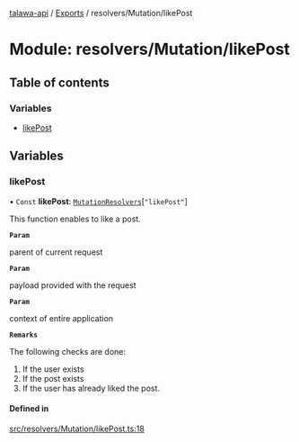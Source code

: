 [talawa-api](../README.md) / [Exports](../modules.md) / resolvers/Mutation/likePost

# Module: resolvers/Mutation/likePost

## Table of contents

### Variables

- [likePost](resolvers_Mutation_likePost.md#likepost)

## Variables

### likePost

• `Const` **likePost**: [`MutationResolvers`](types_generatedGraphQLTypes.md#mutationresolvers)[``"likePost"``]

This function enables to like a post.

**`Param`**

parent of current request

**`Param`**

payload provided with the request

**`Param`**

context of entire application

**`Remarks`**

The following checks are done:
1. If the user exists
2. If the post exists
3. If the user has already liked the post.

#### Defined in

[src/resolvers/Mutation/likePost.ts:18](https://github.com/PalisadoesFoundation/talawa-api/blob/cba820f/src/resolvers/Mutation/likePost.ts#L18)
